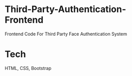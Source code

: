 # Third-Party-Authentication-Frontend

Frontend Code For Third Party Face Authentication System

# Tech

HTML, CSS, Bootstrap
